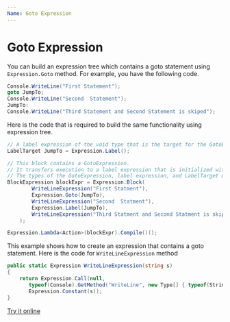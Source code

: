 ```yaml
---
Name: Goto Expression
---
```


# Goto Expression

You can build an expression tree which contains a goto statement using `Expression.Goto` method. For example, you have the following code.

```csharp
Console.WriteLine("First Statement");
goto JumpTo;
Console.WriteLine("Second  Statement");
JumpTo:
Console.WriteLine("Third Statement and Second Statement is skiped");
```

Here is the code that is required to build the same functionality using expression tree. 

```csharp
// A label expression of the void type that is the target for the GotoExpression.
LabelTarget JumpTo = Expression.Label();

// This block contains a GotoExpression.
// It transfers execution to a label expression that is initialized with the same LabelTarget as the GotoExpression.
// The types of the GotoExpression, label expression, and LabelTarget must match.
BlockExpression blockExpr = Expression.Block(
        WriteLineExpression("First Statment"),
        Expression.Goto(JumpTo),
        WriteLineExpression("Second  Statment"),
        Expression.Label(JumpTo),
        WriteLineExpression("Third Statment and Second Statment is skiped")
    );

Expression.Lambda<Action>(blockExpr).Compile()();
```

This example shows how to create an expression that contains a goto statement. Here is the code for `WriteLineExpression` method

```csharp
public static Expression WriteLineExpression(string s)
{
    return Expression.Call(null,
       typeof(Console).GetMethod("WriteLine", new Type[] { typeof(String) }),
       Expression.Constant(s));
}
``` 

[Try it online](https://dotnetfiddle.net/HT34IS)